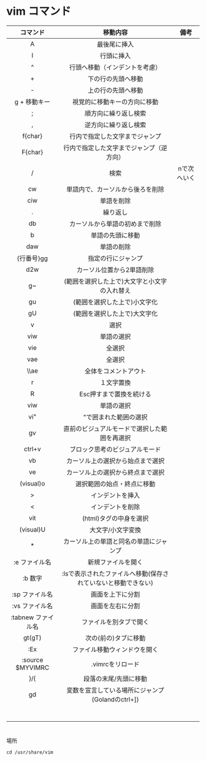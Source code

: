 # vim コマンド

| コマンド | 移動内容 |備考|
|:----:|:----:|:----:|
|A|最後尾に挿入|
|I|行頭に挿入|
|^|行頭へ移動（インデントを考慮）|
|+|下の行の先頭へ移動|
|-|上の行の先頭へ移動|
|g + 移動キー|視覚的に移動キーの方向に移動|
|;|順方向に繰り返し検索|
|,|逆方向に繰り返し検索|
|f{char}|行内で指定した文字までジャンプ|
|F{char}|行内で指定した文字までジャンプ（逆方向）|
|/|検索|nで次へいく|
|cw|単語内で、カーソルから後ろを削除|
|ciw|単語を削除|
|.|繰り返し|
|db|カーソルから単語の初めまで削除|
|b|単語の先頭に移動|
|daw|単語の削除|
|{行番号}gg|指定の行にジャンプ|
|d2w|カーソル位置から2単語削除|
|g~|(範囲を選択した上で)大文字と小文字の入れ替え|
|gu|(範囲を選択した上で)小文字化|
|gU|(範囲を選択した上で)大文字化|
|v|選択|
|viw|単語の選択|
|vie|全選択|
|vae|全選択|
|\\\ae|全体をコメントアウト|
|r|１文字置換|
|R|Esc押すまで置換を続ける|
|viw|単語の選択|
|vi"|"で囲まれた範囲の選択|
|gv|直前のビジュアルモードで選択した範囲を再選択|
|ctrl+v|ブロック思考のビジュアルモード|
|vb|カーソル上の選択から始点まで選択|
|ve|カーソル上の選択から終点まで選択|
|(visual)o|選択範囲の始点・終点に移動|
|>|インデントを挿入|
|<|インデントを削除|
|vit|(html)タグの中身を選択|
|(visual)U|大文字/小文字変換|
|*|カーソル上の単語と同名の単語にジャンプ|
|:e ファイル名|新規ファイルを開く|
|:b 数字|:lsで表示されたファイルへ移動(保存されていないと移動できない)|
|:sp ファイル名|画面を上下に分割|
|:vs ファイル名|画面を左右に分割|
|:tabnew ファイル名|ファイルを別タブで開く|
|gt(gT)|次の(前の)タブに移動|
|:Ex|ファイル移動ウィンドウを開く|
|:source $MYVIMRC|.vimrcをリロード|
|}/{|段落の末尾/先頭に移動|
|gd|変数を宣言している場所にジャンプ(Golandのctrl+])|
|||
|||
|||
|||
|||
|||
|||

# 
場所
```
cd /usr/share/vim
```
